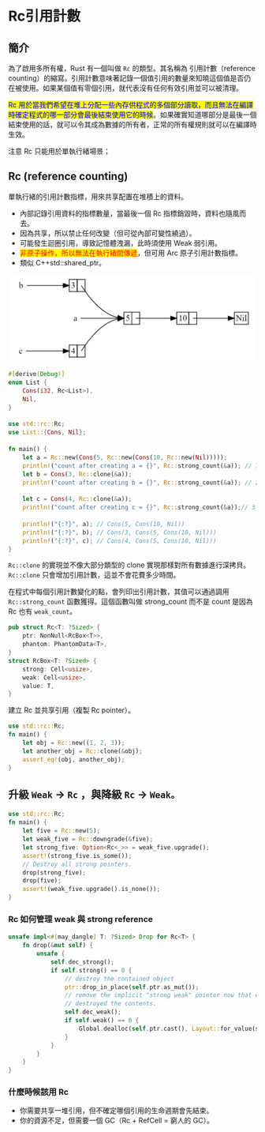# Rc引用計數

## 簡介

為了啟用多所有權，Rust 有一個叫做 `Rc` 的類型。其名稱為 引用計數（reference counting）的縮寫。引用計數意味著記錄一個值引用的數量來知曉這個值是否仍在被使用。如果某個值有零個引用，就代表沒有任何有效引用並可以被清理。

<mark style="color:blue;">Rc 用於當我們希望在堆上分配一些內存供程式的多個部分讀取，而且無法在編譯時確定程式的哪一部分會最後結束使用它的時候</mark>。如果確實知道哪部分是最後一個結束使用的話，就可以令其成為數據的所有者，正常的所有權規則就可以在編譯時生效。

注意 Rc 只能用於單執行緒場景；

## Rc (reference counting)

單執行緒的引用計數指標，用來共享配置在堆積上的資料。

* 內部記錄引用資料的指標數量，當最後一個 Rc 指標銷毀時，資料也隨風而去。
* &#x20;因為共享，所以禁止任何改變（但可從內部可變性繞過）。&#x20;
* 可能發生迴圈引用，導致記憶體洩漏，此時須使用 Weak 弱引用。&#x20;
* <mark style="color:red;">非原子操作，所以無法在執行緒間傳遞</mark>，但可用 Arc 原子引用計數指標。&#x20;
* 類似 C++std::shared\_ptr。

![b,c共享a的所有權](../../.gitbook/assets/rc-min.PNG)

```rust
#[derive(Debug)]
enum List {
    Cons(i32, Rc<List>),
    Nil,
}

use std::rc::Rc;
use List::{Cons, Nil};

fn main() {
    let a = Rc::new(Cons(5, Rc::new(Cons(10, Rc::new(Nil)))));
    println!("count after creating a = {}", Rc::strong_count(&a)); // 1
    let b = Cons(3, Rc::clone(&a));
    println!("count after creating b = {}", Rc::strong_count(&a)); // 2

    let c = Cons(4, Rc::clone(&a));
    println!("count after creating c = {}", Rc::strong_count(&a));// 3

    println!("{:?}", a); // Cons(5, Cons(10, Nil))
    println!("{:?}", b); // Cons(3, Cons(5, Cons(10, Nil)))
    println!("{:?}", c); // Cons(4, Cons(5, Cons(10, Nil)))
}
```

`Rc::clone` 的實現並不像大部分類型的 clone 實現那樣對所有數據進行深拷貝。`Rc::clone` 只會增加引用計數，這並不會花費多少時間。

在程式中每個引用計數變化的點，會列印出引用計數，其值可以通過調用 `Rc::strong_count` 函數獲得。這個函數叫做 strong\_count 而不是 count 是因為 Rc 也有 `weak_count`。

```rust
pub struct Rc<T: ?Sized> {
    ptr: NonNull<RcBox<T>>,
    phantom: PhantomData<T>,
}
struct RcBox<T: ?Sized> {
    strong: Cell<usize>,
    weak: Cell<usize>,
    value: T,
}
```

建立 Rc 並共享引用（複製 Rc pointer）。

```rust
use std::rc::Rc;
fn main() {
    let obj = Rc::new((1, 2, 3));
    let another_obj = Rc::clone(&obj);
    assert_eq!(obj, another_obj);
}
```



## 升級 `Weak` -> `Rc` ，與降級 `Rc` -> `Weak。`

```rust
use std::rc::Rc;
fn main() {
    let five = Rc::new(5);
    let weak_five = Rc::downgrade(&five);
    let strong_five: Option<Rc<_>> = weak_five.upgrade();
    assert!(strong_five.is_some());
    // Destroy all strong pointers.
    drop(strong_five);
    drop(five);
    assert!(weak_five.upgrade().is_none());
}
```

### Rc 如何管理 weak 與 strong reference

```rust
unsafe impl<#[may_dangle] T: ?Sized> Drop for Rc<T> {
    fn drop(&mut self) {
        unsafe {
            self.dec_strong();
            if self.strong() == 0 {
                // destroy the contained object
                ptr::drop_in_place(self.ptr.as_mut());
                // remove the implicit "strong weak" pointer now that we've
                // destroyed the contents.
                self.dec_weak();
                if self.weak() == 0 {
                    Global.dealloc(self.ptr.cast(), Layout::for_value(self.ptr.as_ref()));
                }
            }
        }
    }
}
```

### 什麼時候該用 Rc

* 你需要共享一堆引用，但不確定哪個引用的生命週期會先結束。
* 你的資源不足，但需要一個 GC（Rc + RefCell = 窮人的 GC）。
